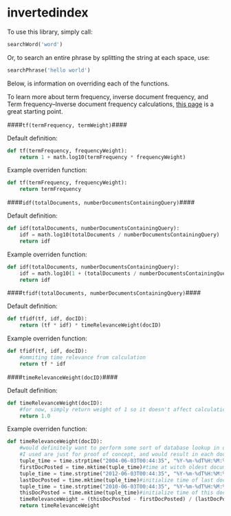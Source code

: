 # invertedindex

To use this library, simply call:
```python
searchWord('word')
```

Or, to search an entire phrase by splitting the string at each space, use:
```python
searchPhrase('hello world')
```

Below, is information on overriding each of the functions.

To learn more about term frequency, inverse document frequency, and Term frequency–Inverse document frequency calculations, [this page](https://en.wikipedia.org/wiki/Tf%E2%80%93idf) is a great starting point.

####`tf(termFrequency, termWeight)`####

Default definition:

```python
def tf(termFrequency, frequencyWeight):
	return 1 + math.log10(termFrequency * frequencyWeight)
```

Example overriden function:

```python
def tf(termFrequency, frequencyWeight):
	return termFrequency
```

####`idf(totalDocuments, numberDocumentsContainingQuery)`####

Default definition:

```python
def idf(totalDocuments, numberDocumentsContainingQuery):
	idf = math.log10(totalDocuments / numberDocumentsContainingQuery)
	return idf
```

Example overriden function:

```python
def idf(totalDocuments, numberDocumentsContainingQuery):
	idf = math.log10(1 + (totalDocuments / numberDocumentsContainingQuery))
	return idf
```

####`tfidf(totalDocuments, numberDocumentsContainingQuery)`####

Default definition:

```python
def tfidf(tf, idf, docID):
	return (tf * idf) * timeRelevanceWeight(docID)
```

Example overriden function:

```python
def tfidf(tf, idf, docID):
	#ommiting time relevance from calculation
	return tf * idf
```

####`timeRelevanceWeight(docID)`####

Default definition:

```python
def timeRelevanceWeight(docID):
    #for now, simply return weight of 1 so it doesn't affect calculations if it is used
    return 1.0
```

Example overriden function:

```python
def timeRelevanceWeight(docID):
    #would definitely want to perform some sort of database lookup in order to retrieve creation / last revised date for the document, hard coded values
    #I used are just for proof of concept, and would result in each document being weighted the same
    tuple_time = time.strptime("2004-06-03T00:44:35", "%Y-%m-%dT%H:%M:%S")
    firstDocPosted = time.mktime(tuple_time)#time at witch oldest document in results was posted. obvious dummy value for proof of concept
    tuple_time = time.strptime("2012-06-03T00:44:35", "%Y-%m-%dT%H:%M:%S")
    lastDocPosted = time.mktime(tuple_time)#initialize time of last document in results creation time
    tuple_time = time.strptime("2010-06-03T00:44:35", "%Y-%m-%dT%H:%M:%S")
    thisDocPosted = time.mktime(tuple_time)#initialize time of this documents creation to somewhere between first and last document
    timeRelevanceWeight = (thisDocPosted - firstDocPosted) / (lastDocPosted - firstDocPosted)
    return timeRelevanceWeight
```
